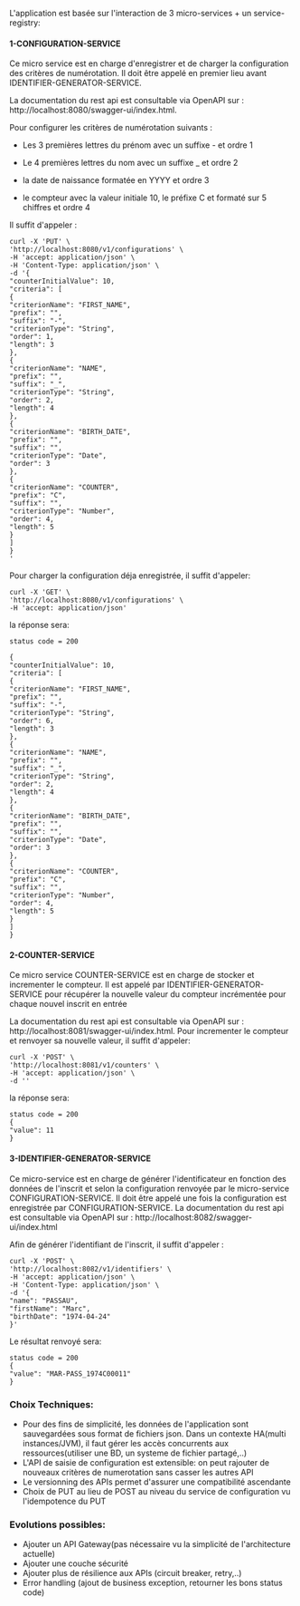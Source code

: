 L'application est basée sur l'interaction de 3 micro-services + un service-registry:
#### 1-CONFIGURATION-SERVICE

Ce micro service est en charge d'enregistrer et de charger la configuration
des critères de numérotation.
Il doit être appelé en premier lieu avant IDENTIFIER-GENERATOR-SERVICE.

La documentation du rest api est consultable via OpenAPI sur :
http://localhost:8080/swagger-ui/index.html.

Pour configurer les critères de numérotation suivants :

- Les 3 premières lettres du prénom avec un suffixe - et ordre 1

- Le 4 premières lettres du nom avec un suffixe _ et ordre 2

- la date de naissance formatée en YYYY et ordre 3

- le compteur avec la valeur initiale 10, le préfixe C et formaté sur 5 chiffres et ordre 4

Il suffit d'appeler :

```
curl -X 'PUT' \
'http://localhost:8080/v1/configurations' \
-H 'accept: application/json' \
-H 'Content-Type: application/json' \
-d '{
"counterInitialValue": 10,
"criteria": [
{
"criterionName": "FIRST_NAME",
"prefix": "",
"suffix": "-",
"criterionType": "String",
"order": 1,
"length": 3
},
{
"criterionName": "NAME",
"prefix": "",
"suffix": "_",
"criterionType": "String",
"order": 2,
"length": 4
},
{
"criterionName": "BIRTH_DATE",
"prefix": "",
"suffix": "",
"criterionType": "Date",
"order": 3
},
{
"criterionName": "COUNTER",
"prefix": "C",
"suffix": "",
"criterionType": "Number",
"order": 4,
"length": 5
}
]
}
'
```
Pour charger la configuration déja enregistrée, il suffit d'appeler:
```
curl -X 'GET' \
'http://localhost:8080/v1/configurations' \
-H 'accept: application/json'
```
la réponse sera:
```
status code = 200

{
"counterInitialValue": 10,
"criteria": [
{
"criterionName": "FIRST_NAME",
"prefix": "",
"suffix": "-",
"criterionType": "String",
"order": 6,
"length": 3
},
{
"criterionName": "NAME",
"prefix": "",
"suffix": "_",
"criterionType": "String",
"order": 2,
"length": 4
},
{
"criterionName": "BIRTH_DATE",
"prefix": "",
"suffix": "",
"criterionType": "Date",
"order": 3
},
{
"criterionName": "COUNTER",
"prefix": "C",
"suffix": "",
"criterionType": "Number",
"order": 4,
"length": 5
}
]
}
```
#### 2-COUNTER-SERVICE
Ce micro service COUNTER-SERVICE est en charge de stocker et incrementer le compteur.
Il est appelé par IDENTIFIER-GENERATOR-SERVICE pour récupérer la nouvelle valeur du
compteur incrémentée pour chaque nouvel inscrit en entrée

La documentation du rest api est consultable via OpenAPI sur :
http://localhost:8081/swagger-ui/index.html.
Pour incrementer le compteur et renvoyer sa nouvelle valeur, il suffit d'appeler:
```
curl -X 'POST' \
'http://localhost:8081/v1/counters' \
-H 'accept: application/json' \
-d ''
```
la réponse sera:
```
status code = 200
{
"value": 11
}
```
#### 3-IDENTIFIER-GENERATOR-SERVICE
Ce micro-service est en charge de générer l'identificateur 
en fonction des données de l'inscrit et selon la configuration renvoyée
par le micro-service CONFIGURATION-SERVICE.
Il doit être appelé une fois la configuration est enregistrée par
CONFIGURATION-SERVICE.
La documentation du rest api est consultable via OpenAPI sur :
http://localhost:8082/swagger-ui/index.html

Afin de générer l'identifiant de l'inscrit, il suffit d'appeler :
```
curl -X 'POST' \
'http://localhost:8082/v1/identifiers' \
-H 'accept: application/json' \
-H 'Content-Type: application/json' \
-d '{
"name": "PASSAU",
"firstName": "Marc",
"birthDate": "1974-04-24"
}'
```
Le résultat renvoyé sera:
```
status code = 200
{
"value": "MAR-PASS_1974C00011"
}
```
### Choix Techniques:
- Pour des fins de simplicité, les données de l'application sont sauvegardées sous format de fichiers json.
  Dans un contexte HA(multi instances/JVM), il faut gérer les accès concurrents aux ressources(utiliser une BD, un systeme de fichier partagé,..)
- L'API de saisie de configuration est extensible: on peut rajouter de nouveaux critères de numerotation sans casser les autres API
- Le versionning des APIs permet d'assurer une compatibilité ascendante
- Choix de PUT au lieu de POST au niveau du service de configuration vu l'idempotence du PUT


### Evolutions possibles:
- Ajouter un API Gateway(pas nécessaire vu la simplicité de l'architecture actuelle)
- Ajouter une couche sécurité
- Ajouter plus de résilience aux APIs (circuit breaker, retry,..)
- Error handling (ajout de business exception, retourner les bons status code)
